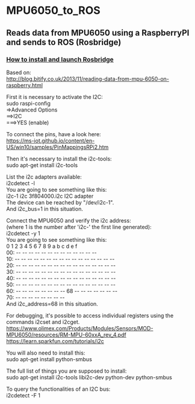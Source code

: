 # MPU6050_to_ROS
## Reads data from MPU6050 using a RaspberryPI and sends to ROS (Rosbridge)
### [How to install and launch Rosbridge](http://wiki.ros.org/rosbridge_suite/Tutorials/RunningRosbridge)  
Based on:  
http://blog.bitify.co.uk/2013/11/reading-data-from-mpu-6050-on-raspberry.html  

First it is necessary to activate the I2C:  
sudo raspi-config  
=>Advanced Options  
==>I2C  
===>YES (enable)  

To connect the pins, have a look here:  
https://ms-iot.github.io/content/en-US/win10/samples/PinMappingsRPi2.htm  

Then it's necessary to install the i2c-tools:  
sudo apt-get install i2c-tools  

List the i2c adapters available:  
i2cdetect -l  
You are going to see something like this:  
i2c-1	i2c       	3f804000.i2c                    	I2C adapter  
The device can be reached by "/dev/i2c-1".  
And i2c_bus=1 in this situation.  

Connect the MPU6050 and verify the i2c address:  
(where 1 is the number after 'i2c-' the first line generated):  
i2cdetect -y 1  
You are going to see something like this:  
     0  1  2  3  4  5  6  7  8  9  a  b  c  d  e  f  
00:          -- -- -- -- -- -- -- -- -- -- -- -- --  
10: -- -- -- -- -- -- -- -- -- -- -- -- -- -- -- --  
20: -- -- -- -- -- -- -- -- -- -- -- -- -- -- -- --  
30: -- -- -- -- -- -- -- -- -- -- -- -- -- -- -- --  
40: -- -- -- -- -- -- -- -- -- -- -- -- -- -- -- --  
50: -- -- -- -- -- -- -- -- -- -- -- -- -- -- -- --  
60: -- -- -- -- -- -- -- -- 68 -- -- -- -- -- -- --  
70: -- -- -- -- -- -- -- --  
And i2c_address=68 in this situation.  

For debugging, it's possible to access individual registers using the commands i2cset and i2cget.  
https://www.olimex.com/Products/Modules/Sensors/MOD-MPU6050/resources/RM-MPU-60xxA_rev_4.pdf  
https://learn.sparkfun.com/tutorials/i2c  

You will also need to install this:  
sudo apt-get install python-smbus  

The full list of things you are supposed to install:  
sudo apt-get install i2c-tools libi2c-dev python-dev python-smbus  

To query the functionalities of an  I2C  bus:  
i2cdetect -F 1  
